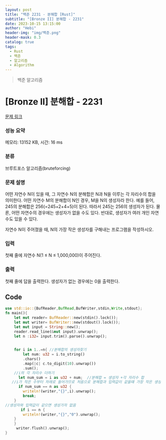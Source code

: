 ```yaml
---
layout: post
title: "백준 2231 - 분해합 [Rust]"
subtitle: "[Bronze II] 분해합 - 2231"
date: 2023-10-15 13:15:00
author: "Hebi"
header-img: "img/백준.png"
header-mask: 0.3
catalog: true
tags:
  - Rust
  - 백준
  - 알고리즘
  - Algorithm
---
```


> 백준 알고리즘

# [Bronze II] 분해합 - 2231 

[문제 링크](https://www.acmicpc.net/problem/2231) 

### 성능 요약

메모리: 13152 KB, 시간: 16 ms

### 분류

브루트포스 알고리즘(bruteforcing)

### 문제 설명

<p>어떤 자연수 N이 있을 때, 그 자연수 N의 분해합은 N과 N을 이루는 각 자리수의 합을 의미한다. 어떤 자연수 M의 분해합이 N인 경우, M을 N의 생성자라 한다. 예를 들어, 245의 분해합은 256(=245+2+4+5)이 된다. 따라서 245는 256의 생성자가 된다. 물론, 어떤 자연수의 경우에는 생성자가 없을 수도 있다. 반대로, 생성자가 여러 개인 자연수도 있을 수 있다.</p>

<p>자연수 N이 주어졌을 때, N의 가장 작은 생성자를 구해내는 프로그램을 작성하시오.</p>

### 입력 

 <p>첫째 줄에 자연수 N(1 ≤ N ≤ 1,000,000)이 주어진다.</p>

### 출력 

 <p>첫째 줄에 답을 출력한다. 생성자가 없는 경우에는 0을 출력한다.</p>




## Code

```rs
use std::io::{BufReader,BufRead,BufWriter,stdin,Write,stdout};
fn main(){
    let mut reader= BufReader::new(stdin().lock());
    let mut writer= BufWriter::new(stdout().lock());
    let mut input = String::new();
    reader.read_line(&mut input).unwrap();
    let n :i32= input.trim().parse().unwrap();
    

    for i in 1..=n{ //분해합의 생성자찾기
        let num: u32 = i.to_string()  
        .chars()
        .map(|c| c.to_digit(10).unwrap())
        .sum();
    //i의 각 자리수 더하기
      let num_sum = i as u32 + num;  //분해합 = 생성자 +각 자리수 합
   //i가 작은 수부터 차례로 들어가므로 처음으로 분해합과 입력값이 같을떄 가장 작은 생성자 
      if num_sum == n as u32 {
        writeln!(writer,"{}",i).unwrap();
        break;
    }
//생성자와 입력값이 같으면 생성가자 없음
       if i == n {
        writeln!(writer,"{}","0").unwrap();
    }
    }
     writer.flush().unwrap();
}
```
